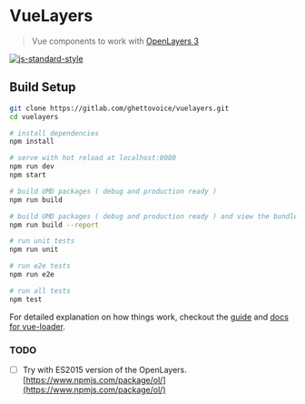 # VueLayers

> Vue components to work with [OpenLayers 3](https://openlayers.org)

[![js-standard-style](https://img.shields.io/badge/code%20style-standard-brightgreen.svg)](http://standardjs.com)

## Build Setup

``` bash
git clone https://gitlab.com/ghettovoice/vuelayers.git
cd vuelayers

# install dependencies
npm install

# serve with hot reload at localhost:8080
npm run dev
npm start

# build UMD packages ( debug and production ready )
npm run build

# build UMD packages ( debug and production ready ) and view the bundle analyzer report
npm run build --report

# run unit tests
npm run unit

# run e2e tests
npm run e2e

# run all tests
npm test
```

For detailed explanation on how things work, checkout the [guide](http://vuejs-templates.github.io/webpack/) and [docs for vue-loader](http://vuejs.github.io/vue-loader).

### TODO

- [ ] Try with ES2015 version of the OpenLayers. [https://www.npmjs.com/package/ol/](https://www.npmjs.com/package/ol/)


